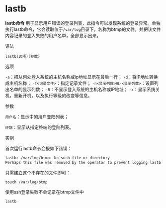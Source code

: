 # lastb

**lastb命令** 用于显示用户错误的登录列表，此指令可以发现系统的登录异常。单独执行lastb命令，它会读取位于`/var/log`目录下，名称为btmp的文件，并把该文件内容记录的登入失败的用户名单，全部显示出来。

语法

`lastb(选项)(参数)`

选项

`-a`：把从何处登入系统的主机名称或ip地址显示在最后一行；
`-d`：将IP地址转换成主机名称；
`-f<记录文件>`：指定记录文件；
`-n<显示列数>或-<显示列数>`：设置列出名单的显示列数；
`-R`：不显示登入系统的主机名称或IP地址；
`-x`：显示系统关机，重新开机，以及执行等级的改变等信息。

参数

`用户名`：显示中的用户登陆列表；

`终端`：显示从指定终端的登陆列表。

实例

首次运行lastb命令会报如下错误：

```bash
lastb: /var/log/btmp: No such file or directory
Perhaps this file was removed by the operator to prevent logging lastb info.
```

只需建立这个不存在的文件即可：

`touch /var/log/btmp`

使用ssh登录失败不会记录在btmp文件中

`lastb`
